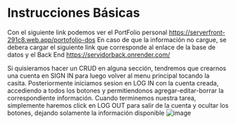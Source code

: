 ﻿# Instrucciones Básicas
Con el siguiente link podemos ver el PortFolio personal https://serverfront-291c8.web.app/portofolio-dos
En caso de que la información no cargue, se debera cargar el siguiente link que corresponde al enlace de la base de datos y el Back End https://servidorback.onrender.com/

Si quisieramos hacer un CRUD en alguna sección, tendremos que crearnos una cuenta en SIGN IN para luego volver al menu principal tocando la casita. Posteriormente iniciamos sesion en LOG IN con la cuenta creada, accediendo a todos los botones y permitiendonos agregar-editar-borrar la correspondiente información.
Cuando terminemos nuestra tarea, simplemente haremos click en LOG OUT para salir de la cuenta y ocultar los botones, dejando solamente la información disponible
![image](https://user-images.githubusercontent.com/117945520/233810902-f6de6c07-ba8c-46bd-89a1-bed6898148c9.png)
